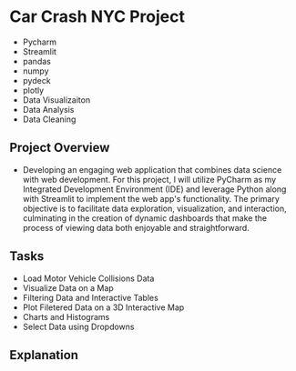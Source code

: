 # Car Crash NYC Project
* Pycharm
* Streamlit
* pandas
* numpy
* pydeck
* plotly
* Data Visualizaiton
* Data Analysis
* Data Cleaning

## Project Overview
* Developing an engaging web application that combines data science with web development. For this project, I will utilize PyCharm as my Integrated Development Environment (IDE) and leverage Python along with Streamlit to implement the web app's functionality. The primary objective is to facilitate data exploration, visualization, and interaction, culminating in the creation of dynamic dashboards that make the process of viewing data both enjoyable and straightforward.

## Tasks
* Load Motor Vehicle Collisions Data
* Visualize Data on a Map
* Filtering Data and Interactive Tables
* Plot Filetered Data on a 3D Interactive Map
* Charts and Histograms
* Select Data using Dropdowns

## Explanation
